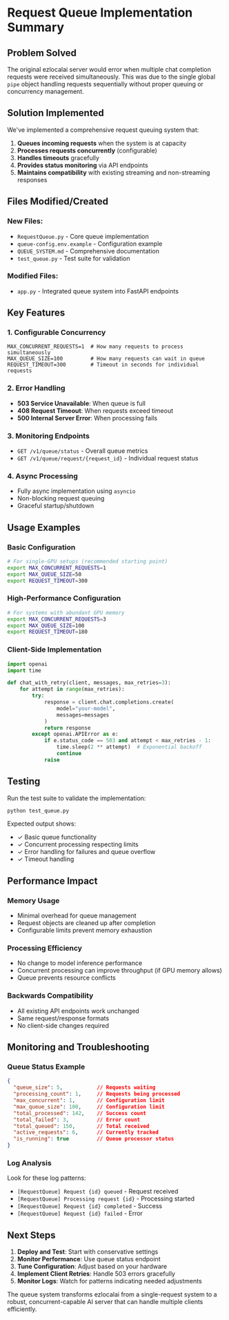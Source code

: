 # Request Queue Implementation Summary

## Problem Solved

The original ezlocalai server would error when multiple chat completion requests were received simultaneously. This was due to the single global `pipe` object handling requests sequentially without proper queuing or concurrency management.

## Solution Implemented

We've implemented a comprehensive request queuing system that:

1. **Queues incoming requests** when the system is at capacity
2. **Processes requests concurrently** (configurable)
3. **Handles timeouts** gracefully
4. **Provides status monitoring** via API endpoints
5. **Maintains compatibility** with existing streaming and non-streaming responses

## Files Modified/Created

### New Files:
- `RequestQueue.py` - Core queue implementation
- `queue-config.env.example` - Configuration example
- `QUEUE_SYSTEM.md` - Comprehensive documentation
- `test_queue.py` - Test suite for validation

### Modified Files:
- `app.py` - Integrated queue system into FastAPI endpoints

## Key Features

### 1. Configurable Concurrency
```env
MAX_CONCURRENT_REQUESTS=1  # How many requests to process simultaneously
MAX_QUEUE_SIZE=100         # How many requests can wait in queue
REQUEST_TIMEOUT=300        # Timeout in seconds for individual requests
```

### 2. Error Handling
- **503 Service Unavailable**: When queue is full
- **408 Request Timeout**: When requests exceed timeout
- **500 Internal Server Error**: When processing fails

### 3. Monitoring Endpoints
- `GET /v1/queue/status` - Overall queue metrics
- `GET /v1/queue/request/{request_id}` - Individual request status

### 4. Async Processing
- Fully async implementation using `asyncio`
- Non-blocking request queuing
- Graceful startup/shutdown

## Usage Examples

### Basic Configuration
```bash
# For single-GPU setups (recommended starting point)
export MAX_CONCURRENT_REQUESTS=1
export MAX_QUEUE_SIZE=50
export REQUEST_TIMEOUT=300
```

### High-Performance Configuration
```bash
# For systems with abundant GPU memory
export MAX_CONCURRENT_REQUESTS=3
export MAX_QUEUE_SIZE=100
export REQUEST_TIMEOUT=180
```

### Client-Side Implementation
```python
import openai
import time

def chat_with_retry(client, messages, max_retries=3):
    for attempt in range(max_retries):
        try:
            response = client.chat.completions.create(
                model="your-model",
                messages=messages
            )
            return response
        except openai.APIError as e:
            if e.status_code == 503 and attempt < max_retries - 1:
                time.sleep(2 ** attempt)  # Exponential backoff
                continue
            raise
```

## Testing

Run the test suite to validate the implementation:
```bash
python test_queue.py
```

Expected output shows:
- ✓ Basic queue functionality
- ✓ Concurrent processing respecting limits
- ✓ Error handling for failures and queue overflow
- ✓ Timeout handling

## Performance Impact

### Memory Usage
- Minimal overhead for queue management
- Request objects are cleaned up after completion
- Configurable limits prevent memory exhaustion

### Processing Efficiency
- No change to model inference performance
- Concurrent processing can improve throughput (if GPU memory allows)
- Queue prevents resource conflicts

### Backwards Compatibility
- All existing API endpoints work unchanged
- Same request/response formats
- No client-side changes required

## Monitoring and Troubleshooting

### Queue Status Example
```json
{
  "queue_size": 5,           // Requests waiting
  "processing_count": 1,     // Requests being processed
  "max_concurrent": 1,       // Configuration limit
  "max_queue_size": 100,     // Configuration limit
  "total_processed": 142,    // Success count
  "total_failed": 3,         // Error count
  "total_queued": 150,       // Total received
  "active_requests": 6,      // Currently tracked
  "is_running": true         // Queue processor status
}
```

### Log Analysis
Look for these log patterns:
- `[RequestQueue] Request {id} queued` - Request received
- `[RequestQueue] Processing request {id}` - Processing started
- `[RequestQueue] Request {id} completed` - Success
- `[RequestQueue] Request {id} failed` - Error

## Next Steps

1. **Deploy and Test**: Start with conservative settings
2. **Monitor Performance**: Use queue status endpoint
3. **Tune Configuration**: Adjust based on your hardware
4. **Implement Client Retries**: Handle 503 errors gracefully
5. **Monitor Logs**: Watch for patterns indicating needed adjustments

The queue system transforms ezlocalai from a single-request system to a robust, concurrent-capable AI server that can handle multiple clients efficiently.
